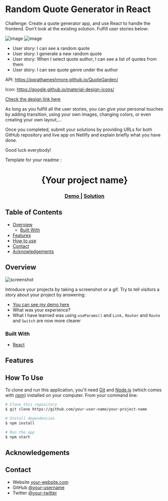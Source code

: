 # Random Quote Generator in React

Challenge: Create a quote generator app, and use React to handle the frontend. Don’t look at the existing solution. Fulfill user stories below:

![image](./assets/quote1.png)
![image](./assets/quote2.png)

-   User story: I can see a random quote
-   User story: I generate a new random quote
-   User story: When I select quote author, I can see a list of quotes from them
-   User story: I can see quote genre under the author

API: https://pprathameshmore.github.io/QuoteGarden/

Icon: https://google.github.io/material-design-icons/

[Check the design link here](https://www.figma.com/file/FFxqnf1cEDiHhvFpN6u4hV)

As long as you fulfill all the user stories, you can give your personal touches by adding transition, using your own images, changing colors, or even creating your own layout,...

Once you completed, submit your solutions by providing URLs for both GitHub repository and live app on Netlify and explain briefly what you have done.

Good luck everybody!

Template for your readme :

<!-- Please update value in the {}  -->

<h1 align="center">{Your project name}</h1>

<div align="center">
  <h3>
    <a href="https://startjardin-quote-generator.netlify.app/">
      Demo
    </a>
    <span> | </span>
    <a href="https://github.com/starjardin/react-random-quote-generator">
      Solution
    </a>
  </h3>
</div>

<!-- TABLE OF CONTENTS -->

## Table of Contents

-   [Overview](#overview)
    -   [Built With](#built-with)
-   [Features](#features)
-   [How to use](#how-to-use)
-   [Contact](#contact)
-   [Acknowledgements](#acknowledgements)

<!-- OVERVIEW -->

## Overview

![screenshot](https://user-images.githubusercontent.com/16707738/92399059-5716eb00-f132-11ea-8b14-bcacdc8ec97b.png)

Introduce your projects by taking a screenshot or a gif. Try to tell visitors a story about your project by answering:

-  <a href="https://startjardin-quote-generator.netlify.app/">
      You can see my demo here
    </a>
-   What was your experience?
-   What I have learned was using `useParams()` and `Link,` `Router` and `Route` and `Switch` are now more clearer

### Built With

<!-- This section should list any major frameworks that you built your project using. Here are a few examples.-->

-   [React](https://reactjs.org/)

## Features

<!-- List the features of your application or follow the template. Don't share the figma file here :) -->

## How To Use

<!-- Example: -->

To clone and run this application, you'll need [Git](https://git-scm.com) and [Node.js](https://nodejs.org/en/download/) (which comes with [npm](http://npmjs.com)) installed on your computer. From your command line:

```bash
# Clone this repository
$ git clone https://github.com/your-user-name/your-project-name

# Install dependencies
$ npm install

# Run the app
$ npm start
```

## Acknowledgements

<!-- This section should list any articles or add-ons/plugins that helps you to complete the project. This is optional but it will help you in the future. For example: -->

## Contact

-   Website [your-website.com](https://{your-web-site-link})
-   GitHub [@your-username](https://{github.com/your-usermame})
-   Twitter [@your-twitter](https://{twitter.com/your-username})
